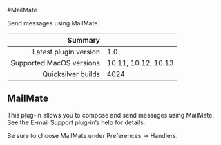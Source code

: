 #MailMate

Send messages using MailMate.

 Summary                  | &nbsp; 
-------------------------:|:--------------------
 Latest plugin version    | 1.0
 Supported MacOS versions | 10.11, 10.12, 10.13
 Quicksilver builds       | 4024


## MailMate

This plug-in allows you to compose and send messages using MailMate. See the
E-mail Support plug-in’s help for details.

Be sure to choose MailMate under Preferences → Handlers.